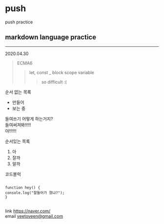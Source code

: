 # push
push practice

## markdown language practice
*****
2020.04.30
> ECMA6
> > let, const _ block scope variable
> > > so difficult :(

순서 없는 목록
  * 만들어
   * 보는 중
    
 들여쓰기 어떻게 하는거지?    
  들여써져봐!!!!!    
  야!!!!!!
  
순서있는 목록
1. 아
2. 잘까
3. 말까


코드블럭
<pre>
<code>
function hey() {
console.log("잘들어가 졌냐?");
}
</code>
</pre>

link <https://naver.com/>   
email <veetoveen@gmail.com>
